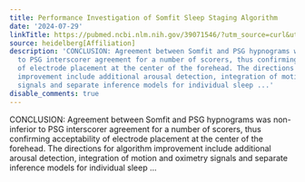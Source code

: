 ```yaml
---
title: Performance Investigation of Somfit Sleep Staging Algorithm
date: '2024-07-29'
linkTitle: https://pubmed.ncbi.nlm.nih.gov/39071546/?utm_source=curl&utm_medium=rss&utm_campaign=pubmed-2&utm_content=1FakS-2QOkCT8HsMOQP1bCRQ4YzyumYOmxmF0moLsQ3dFB1E9V&fc=20220326224207&ff=20240729181610&v=2.18.0.post9+e462414
source: heidelberg[Affiliation]
description: 'CONCLUSION: Agreement between Somfit and PSG hypnograms was non-inferior
  to PSG interscorer agreement for a number of scorers, thus confirming acceptability
  of electrode placement at the center of the forehead. The directions for algorithm
  improvement include additional arousal detection, integration of motion and oximetry
  signals and separate inference models for individual sleep ...'
disable_comments: true
---
```

CONCLUSION: Agreement between Somfit and PSG hypnograms was non-inferior to PSG interscorer agreement for a number of scorers, thus confirming acceptability of electrode placement at the center of the forehead. The directions for algorithm improvement include additional arousal detection, integration of motion and oximetry signals and separate inference models for individual sleep ...